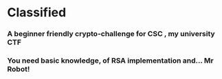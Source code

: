 # Classified

### A beginner friendly crypto-challenge for CSC , my university CTF
### You need basic knowledge, of RSA implementation and... Mr Robot!
